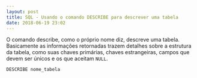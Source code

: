 ```yaml
---
layout: post
title: SQL - Usando o comando DESCRIBE para descrever uma tabela
date: 2018-06-19 23:02
---
```


O comando describe, como o próprio nome diz, descreve uma tabela. Basicamente as informações retornadas trazem detalhes sobre a estrutura da tabela, como suas chaves primárias, chaves estrangeiras, campos que devem ser únicos e os que aceitam `NULL`.

```sql
DESCRIBE nome_tabela
```
